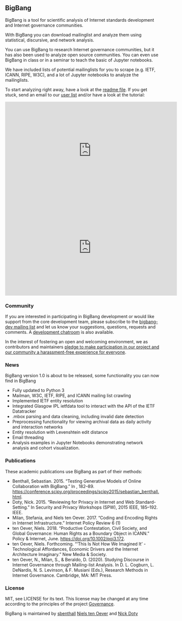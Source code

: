 ## BigBang

BigBang is a tool for scientific analysis of Internet standards development and Internet governance communities.

With BigBang you can download mailinglist and analyze them using statistical, discursive, and network analysis. 

You can use BigBang to research Internet governance communities, but it has also been used to analyze open source communities. You can even use BigBang in class or in a seminar to teach the basic of Jupyter notebooks.

We have included lists of potential mailinglists for you to scrape (e.g. IETF, ICANN, RIPE, W3C), and a lot of Jupyter notebooks to analyze the mailinglists.

To start analyzing right away, have a look at the <a href="https://github.com/datactive/bigbang/blob/master/README.md">readme file</a>. If you get stuck, send an email to our <a href="https://lists.ghserv.net/mailman/listinfo/bigbang-user">user list</a> and/or have a look at the tutorial:

<iframe width="560" height="315" src="https://www.youtube.com/embed/JWimku8JVqE" frameborder="0" allow="accelerometer; autoplay; clipboard-write; encrypted-media; gyroscope; picture-in-picture" allowfullscreen></iframe>

<iframe width="560" height="315" src="https://www.youtube.com/embed/dQw4w9WgXcQ" frameborder="0" allow="autoplay; encrypted-media" allowfullscreen></iframe>

### Community
If you are interested in participating in BigBang development or would like support from the core development team, please subscribe to the [bigbang-dev mailing list](https://lists.ghserv.net/mailman/listinfo/bigbang-dev) and let us know your suggestions, questions, requests and comments. A [development chatroom](https://gitter.im/datactive/bigbang) is also available.

In the interest of fostering an open and welcoming environment, we as contributors and maintainers [pledge to make participation in our project and our community a harassment-free experience for everyone](CODE_OF_CONDUCT.md).

### News
BigBang version 1.0 is about to be released, some functionality you can now find in BigBang

- Fully updated to Python 3
- Mailman, W3C, IETF, RIPE, and ICANN mailing list crawling
- Implemented IETF entity resolution
- Integrated Glasgow IPL ietfdata tool to interact with the API of the IETF Datatracker
- .mbox parsing and data cleaning, including invalid date detection
- Preprocessing functionality for viewing archival data as daily activity and interaction networks
- Entity resolution with Levenshtein edit distance
- Email threading
- Analysis examples in Jupyter Notebooks demonstrating network analysis and cohort visualization.

### Publications
These academic publications use BigBang as part of their methods:

- Benthall, Sebastian. 2015. “Testing Generative Models of Online Collaboration with BigBang.” In , 182–89. https://conference.scipy.org/proceedings/scipy2015/sebastian_benthall.html.
- Doty, Nick. 2015. “Reviewing for Privacy in Internet and Web Standard-Setting.” In Security and Privacy Workshops (SPW), 2015 IEEE, 185–192. IEEE.
- Milan, Stefania, and Niels ten Oever. 2017. “Coding and Encoding Rights in Internet Infrastructure.” Internet Policy Review 6 (1)
- ten Oever, Niels. 2018. “Productive Contestation, Civil Society, and Global Governance: Human Rights as a Boundary Object in ICANN.” Policy & Internet, June. https://doi.org/10.1002/poi3.172.
- ten Oever, Niels. Forthcoming. “‘This Is Not How We Imagined It’ -  Technological Affordances, Economic Drivers and the Internet Architecture Imaginary.” New Media & Society.
- ten Oever, N., Milan, S., & Beraldo, D. (2020). Studying Discourse in Internet Governance through Mailing-list Analysis. In D. L. Cogburn, L. DeNardis, N. S. Levinson, & F. Musiani (Eds.), Research Methods in Internet Governance. Cambridge, MA: MIT Press.

### License
MIT, see LICENSE for its text. This license may be changed at any time according to the principles of the project [Governance](https://github.com/datactive/bigbang/wiki/Governance).

BigBang is maintained by <a href="https://github.com/sbenthall">sbenthall</a> <a href="https://github.com/nllz">Niels ten Oever</a> and <a href="https://github.com/npdoty">Nick Doty</a><br>
